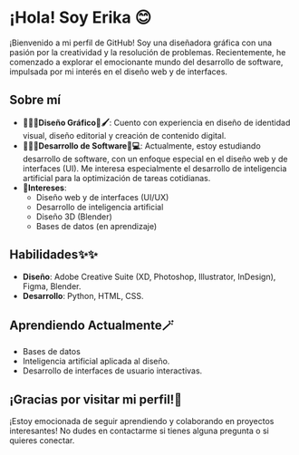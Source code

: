 # ¡Hola!  Soy Erika 😊

¡Bienvenido a mi perfil de GitHub! Soy una diseñadora gráfica con una pasión por la creatividad y la resolución de problemas. Recientemente, he comenzado a explorar el emocionante mundo del desarrollo de software, impulsada por mi interés en el diseño web y de interfaces.

## Sobre mí

* **👩🏻‍🎨Diseño Gráfico🎨🖌️**: Cuento con experiencia en diseño de identidad visual, diseño editorial y creación de contenido digital.
* **👩🏻‍💻Desarrollo de Software📔💻**: Actualmente, estoy estudiando desarrollo de software, con un enfoque especial en el diseño web y de interfaces (UI). Me interesa especialmente el desarrollo de inteligencia artificial para la optimización de tareas cotidianas.
* **🎯Intereses**:
    * Diseño web y de interfaces (UI/UX)
    * Desarrollo de inteligencia artificial
    * Diseño 3D (Blender)
    * Bases de datos (en aprendizaje)

## Habilidades✨✨

* **Diseño**: Adobe Creative Suite (XD, Photoshop, Illustrator, InDesign), Figma, Blender.
* **Desarrollo**: Python, HTML, CSS.

## Aprendiendo Actualmente🪄

* Bases de datos
* Inteligencia artificial aplicada al diseño.
* Desarrollo de interfaces de usuario interactivas.


## ¡Gracias por visitar mi perfil!🤗

¡Estoy emocionada de seguir aprendiendo y colaborando en proyectos interesantes! No dudes en contactarme si tienes alguna pregunta o si quieres conectar.


<!--
**Erika-UIX/erika-uix** is a ✨ _special_ ✨ repository because its `README.md` (this file) appears on your GitHub profile.

Here are some ideas to get you started:

- 🔭 I’m currently working on ...
- 🌱 I’m currently learning ...
- 👯 I’m looking to collaborate on ...
- 🤔 I’m looking for help with ...
- 💬 Ask me about ...
- 📫 How to reach me: ...
- 😄 Pronouns: ...
- ⚡ Fun fact: ...
-->

